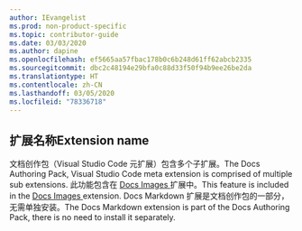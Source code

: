 ```yaml
---
author: IEvangelist
ms.prod: non-product-specific
ms.topic: contributor-guide
ms.date: 03/03/2020
ms.author: dapine
ms.openlocfilehash: ef5665aa57fbac178b0c6b248d61ff62abcb2335
ms.sourcegitcommit: dbc2c48194e29bfa0c88d33f50f94b9ee26be2da
ms.translationtype: HT
ms.contentlocale: zh-CN
ms.lasthandoff: 03/05/2020
ms.locfileid: "78336718"
---
```

## <a name="extension-name"></a><span data-ttu-id="468b5-101">扩展名称</span><span class="sxs-lookup"><span data-stu-id="468b5-101">Extension name</span></span>

<span data-ttu-id="468b5-102">文档创作包（Visual Studio Code 元扩展）包含多个子扩展。</span><span class="sxs-lookup"><span data-stu-id="468b5-102">The Docs Authoring Pack, Visual Studio Code meta extension is comprised of multiple sub extensions.</span></span> <span data-ttu-id="468b5-103">此功能包含在 <a href="https://marketplace.visualstudio.com/items?itemName=docsmsft.docs-images" target="_blank">Docs Images <span class="docon docon-navigate-external x-hidden-focus"></span></a>扩展中。</span><span class="sxs-lookup"><span data-stu-id="468b5-103">This feature is included in the <a href="https://marketplace.visualstudio.com/items?itemName=docsmsft.docs-images" target="_blank">Docs Images <span class="docon docon-navigate-external x-hidden-focus"></span></a> extension.</span></span> <span data-ttu-id="468b5-104">Docs Markdown 扩展是文档创作包的一部分，无需单独安装。</span><span class="sxs-lookup"><span data-stu-id="468b5-104">The Docs Markdown extension is part of the Docs Authoring Pack, there is no need to install it separately.</span></span>
